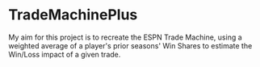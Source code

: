 # TradeMachinePlus
My aim for this project is to recreate the ESPN Trade Machine, using a weighted average of a player's prior seasons' Win Shares to estimate the Win/Loss impact of a given trade. 
